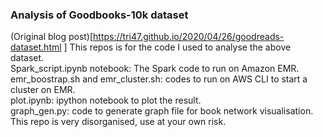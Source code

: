### Analysis of Goodbooks-10k dataset

(Original blog post)[https://tri47.github.io/2020/04/26/goodreads-dataset.html
]
This repos is for the code I used to analyse the above dataset.  
Spark_script.ipynb notebook: The Spark code to run on Amazon EMR.    
emr_boostrap.sh and emr_cluster.sh: codes to run on AWS CLI to start a cluster on EMR.    
plot.ipynb: ipython notebook to plot the result.  
graph_gen.py: code to generate graph file for book network visualisation.  
This repo is very disorganised, use at your own risk.
